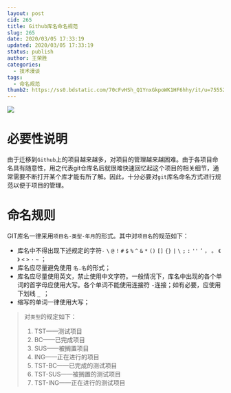 ```yaml
---
layout: post
cid: 265
title: Github库名命名规范
slug: 265
date: 2020/03/05 17:33:19
updated: 2020/03/05 17:33:19
status: publish
author: 王荣胜
categories: 
  - 技术漫谈
tags: 
  - 命名规范
thumb2: https://ss0.bdstatic.com/70cFvHSh_Q1YnxGkpoWK1HF6hhy/it/u=755526271,4180477899&fm=26&gp=0.jpg
---
```



<!--more-->

<img src="https://ss0.bdstatic.com/70cFvHSh_Q1YnxGkpoWK1HF6hhy/it/u=755526271,4180477899&fm=26&gp=0.jpg"/>

# 必要性说明

由于迁移到`Github`上的项目越来越多，对项目的管理越来越困难。由于各项目命名具有随意性，用之代表git仓库名后就很难快速回忆起这个项目的相关细节，通常需要不断打开某个库才能有所了解。因此，十分必要对`git`库名命名方式进行规范以便于项目的管理。

# 命名规则

GIT库名一律采用`项目名-类型-年月`的形式。其中对`项目名`的规范如下：

- 库名中不得出现下述规定的字符`-` `\` `@` `!` `#` `$` `%` `^` `&` `*` `()` `[]` `{}` `|` `\` `;` `:` `''` `’` `，` `。` `《` `》` `<` `>` `·` `~` ；
- 库名应尽量避免使用 `名.名`的形式；
- 库名应尽量使用英文，禁止使用中文字符。一般情况下，库名中出现的各个单词的首字母应使用大写。各个单词不能使用连接符 `-`连接；如有必要，应使用下划线 `_ `；
- 缩写的单词一律使用大写；


> 对`类型`的规定如下：
> 1. TST——测试项目
> 2. BC——已完成项目
> 3. SUS——被搁置项目
> 4. ING——正在进行的项目
> 5. TST-BC——已完成的测试项目
> 6. TST-SUS——被搁置的测试项目
> 7. TST-ING——正在进行的测试项目
